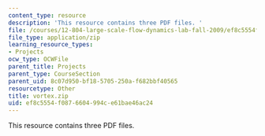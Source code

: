 ```yaml
---
content_type: resource
description: 'This resource contains three PDF files. '
file: /courses/12-804-large-scale-flow-dynamics-lab-fall-2009/ef8c5554f0876604994ce61bae46ac24_vortex.zip
file_type: application/zip
learning_resource_types:
- Projects
ocw_type: OCWFile
parent_title: Projects
parent_type: CourseSection
parent_uid: 8c07d950-bf18-5705-250a-f682bbf40565
resourcetype: Other
title: vortex.zip
uid: ef8c5554-f087-6604-994c-e61bae46ac24
---
```

This resource contains three PDF files. 

